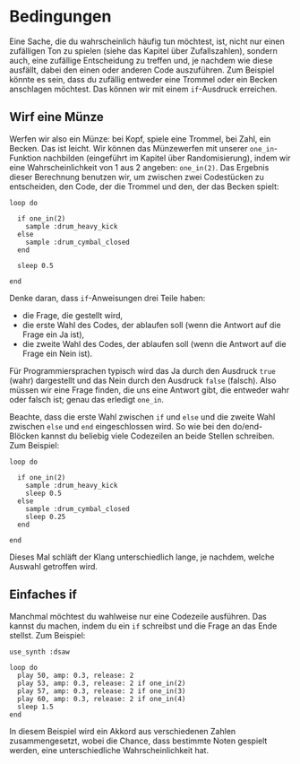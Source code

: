 # Bedingungen

Eine Sache, die du wahrscheinlich häufig tun möchtest, ist, nicht nur einen zufälligen Ton zu spielen (siehe das Kapitel über Zufallszahlen), sondern auch,  eine zufällige Entscheidung zu treffen und, je nachdem wie diese ausfällt, dabei den einen oder anderen Code auszuführen. Zum Beispiel könnte es sein, dass du zufällig entweder eine Trommel oder ein Becken anschlagen möchtest. Das können wir mit einem `if`-Ausdruck erreichen.

## Wirf eine Münze

Werfen wir also ein Münze: bei Kopf, spiele eine Trommel, bei Zahl, ein Becken. Das ist leicht. Wir können das Münzewerfen mit unserer `one_in`-Funktion nachbilden (eingeführt im Kapitel über Randomisierung), indem wir eine Wahrscheinlichkeit von 1 aus 2 angeben: `one_in(2)`. Das Ergebnis dieser Berechnung benutzen wir, um zwischen zwei Codestücken zu entscheiden, den Code, der die Trommel und den, der das Becken spielt:

```
loop do

  if one_in(2)
    sample :drum_heavy_kick
  else
    sample :drum_cymbal_closed
  end
  
  sleep 0.5
  
end
```

Denke daran, dass `if`-Anweisungen drei Teile haben:

* die Frage, die gestellt wird,
* die erste Wahl des Codes, der ablaufen soll (wenn die Antwort auf die Frage ein Ja ist),
* die zweite Wahl des Codes, der ablaufen soll (wenn die Antwort auf die Frage ein Nein ist).

Für Programmiersprachen typisch wird das Ja durch den Ausdruck `true` (wahr) dargestellt und das Nein durch den Ausdruck `false` (falsch). Also müssen wir eine Frage finden, die uns eine Antwort gibt, die entweder wahr oder falsch ist; genau das erledigt `one_in`.

Beachte, dass die erste Wahl zwischen `if` und `else` und die zweite Wahl zwischen `else` und `end` eingeschlossen wird. So wie bei den do/end-Blöcken kannst du beliebig viele Codezeilen an beide Stellen schreiben. Zum Beispiel:

```
loop do

  if one_in(2)
    sample :drum_heavy_kick
    sleep 0.5
  else
    sample :drum_cymbal_closed
    sleep 0.25
  end
  
end
```

Dieses Mal schläft der Klang unterschiedlich lange, je nachdem, welche Auswahl getroffen wird.

## Einfaches if

Manchmal möchtest du wahlweise nur eine Codezeile ausführen. Das kannst du machen, indem du ein `if` schreibst und die Frage an das Ende stellst. Zum Beispiel: 

```
use_synth :dsaw

loop do
  play 50, amp: 0.3, release: 2
  play 53, amp: 0.3, release: 2 if one_in(2)
  play 57, amp: 0.3, release: 2 if one_in(3)
  play 60, amp: 0.3, release: 2 if one_in(4)
  sleep 1.5
end
```

In diesem Beispiel wird ein Akkord aus verschiedenen Zahlen zusammengesetzt, wobei die Chance, dass bestimmte Noten gespielt werden, eine unterschiedliche Wahrscheinlichkeit hat.
